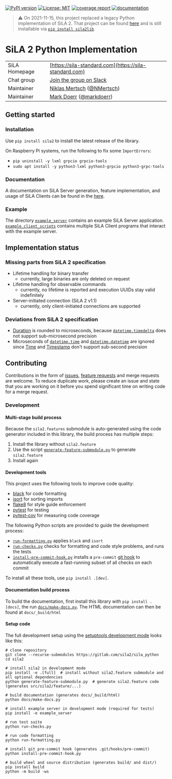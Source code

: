 [![PyPI version](https://img.shields.io/pypi/v/sila2?color=blue)](https://pypi.org/project/sila2)
[![License: MIT](https://img.shields.io/badge/License-MIT-blue.svg)](https://opensource.org/licenses/MIT)
[![coverage report](https://img.shields.io/gitlab/coverage/sila2/sila_python/master?job_name=coverage)](https://gitlab.com/sila2/sila_python/)
[![documentation](https://img.shields.io/gitlab/pipeline-status/sila2/sila_python?branch=master&label=docs)](https://sila2.gitlab.io/sila_python)

> :warning: On 2021-11-15, this project replaced a legacy Python implementation of SiLA 2. That project can be found [here](https://gitlab.com/SiLA2/legacy/sila_python_20211115) and is still installable via [`pip install sila2lib`](https://pypi.org/project/sila2lib/).

# SiLA 2 Python Implementation

|||
| ---------------| ----------------------------------------------------------- |
| SiLA Homepage  | [https://sila-standard.com](https://sila-standard.com)      |
| Chat group     | [Join the group on Slack](https://join.slack.com/t/sila-standard/shared_invite/enQtNDI0ODcxMDg5NzkzLTBhOTU3N2I0NTc4NDcyMjg2ZDIwZDc1Yjg4N2FmYjZkMzljZDAyZjAwNTc5OTVjYjIwZWJjYjA0YTY0NTFiNDA)|
| Maintainer     | [Niklas Mertsch](mailto:niklas.mertsch@stud.uni-goettingen.de) ([@NMertsch](https://gitlab.com/NMertsch)) |
| Maintainer     | [Mark Doerr](mailto:mark.doerr@uni-greifswald.de) ([@markdoerr](https://gitlab.com/markdoerr)) |

## Getting started
### Installation
Use `pip install sila2` to install the latest release of the library.

On Raspberry Pi systems, run the following to fix some `ImportErrors`:
- `pip uninstall -y lxml grpcio grpcio-tools`
- `sudo apt install -y python3-lxml python3-grpcio python3-grpc-tools`

### Documentation
A documentation on SiLA Server generation, feature implementation, and usage of SiLA Clients can be found in the [here](https://sila2.gitlab.io/sila_python/).

### Example
The directory [`example_server`](example_server/) contains an example SiLA Server application. [`example_client_scripts`](example_client_scripts/) contains multiple SiLA Client programs that interact with the example server.

## Implementation status
### Missing parts from SiLA 2 specification
- Lifetime handling for binary transfer
  - currently, large binaries are only deleted on request
- Lifetime handling for observable commands
  - currently, no lifetime is reported and execution UUIDs stay valid indefinitely
- Server-initiated connection (SiLA 2 v1.1)
  - currently, only client-initiated connections are supported

### Deviations from SiLA 2 specification
- [Duration](https://gitlab.com/SiLA2/sila_base/-/blob/master/protobuf/SiLAFramework.proto#L67) is rounded to microseconds, because [`datetime.timedelta`](https://docs.python.org/3.9/library/datetime.html#datetime.timedelta) does not support sub-microsecond precision
- Microseconds of [`datetime.time`](https://docs.python.org/3.9/library/datetime.html#datetime.time) and [`datetime.datetime`](https://docs.python.org/3.9/library/datetime.html#datetime.datetime) are ignored since [Time](https://gitlab.com/SiLA2/sila_base/-/blob/master/protobuf/SiLAFramework.proto#L38) and [Timestamp](https://gitlab.com/SiLA2/sila_base/-/blob/master/protobuf/SiLAFramework.proto#L45) don't support sub-second precision 

## Contributing
Contributions in the form of [issues](https://gitlab.com/SiLA2/sila_python/-/issues), [feature requests](https://gitlab.com/SiLA2/sila_python/-/issues) and merge requests are welcome. To reduce duplicate work, please create an issue and state that you are working on it before you spend significant time on writing code for a merge request.

###  Development
#### Multi-stage build process
Because the `sila2.features` submodule is auto-generated using the code generator included in this library, the build process has multiple steps:
1. Install the library without `sila2.feature`
2. Use the script [`generate-feature-submodule.py`](./generate-feature-submodule.py) to generate `sila2.feature`
3. Install again

#### Development tools
This project uses the following tools to improve code quality:
- [black](https://black.readthedocs.io/) for code formatting
- [isort](https://pycqa.github.io/isort/) for sorting imports
- [flake8](https://flake8.pycqa.org/) for style guide enforcement
- [pytest](https://docs.pytest.org/) for testing
- [pytest-cov](https://github.com/pytest-dev/pytest-cov) for measuring code coverage

The following Python scripts are provided to guide the development process:
- [`run-formatting.py`](run-formatting.py) applies `black` and `isort`
- [`run-checks.py`](run-checks.py) checks for formatting and code style problems, and runs the tests
- [`install-pre-commit-hook.py`](install-pre-commit-hook.py) installs a `pre-commit` [git hook](https://git-scm.com/book/en/v2/Customizing-Git-Git-Hooks) to automatically execute a fast-running subset of all checks on each commit

To install all these tools, use `pip install .[dev]`.

#### Documentation build process
To build the documentation, first install this library with `pip install .[docs]`, the run [`docs/make-docs.py`](docs/make-docs.py).
The HTML documentation can then be found at `docs/_build/html`

#### Setup code
The full development setup using the [setuptools development mode](https://setuptools.pypa.io/en/latest/userguide/development_mode.html) looks like this:
```shell
# clone repository
git clone --recurse-submodules https://gitlab.com/sila2/sila_python
cd sila2

# install sila2 in development mode
pip install -e .[full]  # install without sila2.feature submodule and all optional dependencies
python generate-feature-submodule.py  # generate sila2.feature code (generates src/sila2/feature/...)

# build documentation (generates docs/_build/html)
python docs/make-docs.py

# install example server in development mode (required for tests)
pip install -e example_server

# run test suite
python run-checks.py

# run code formatting
python run-formatting.py

# install git pre-commit hook (generates .git/hooks/pre-commit)
python install-pre-commit-hook.py

# build wheel and source distribution (generates build/ and dist/)
pip install build
python -m build -ws
```
